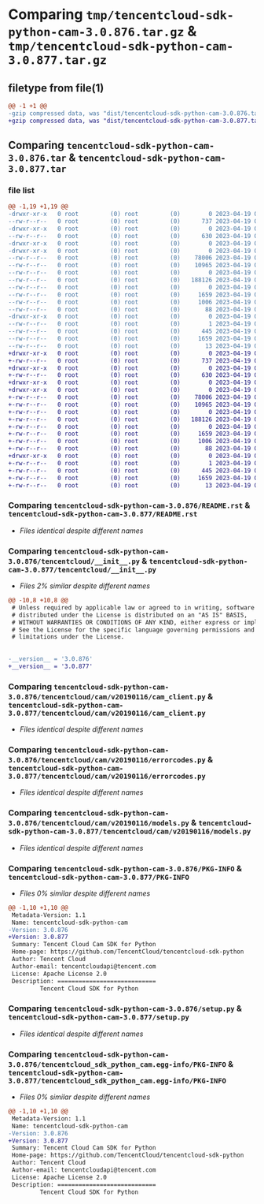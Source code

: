 # Comparing `tmp/tencentcloud-sdk-python-cam-3.0.876.tar.gz` & `tmp/tencentcloud-sdk-python-cam-3.0.877.tar.gz`

## filetype from file(1)

```diff
@@ -1 +1 @@
-gzip compressed data, was "dist/tencentcloud-sdk-python-cam-3.0.876.tar", last modified: Wed Apr 19 00:19:05 2023, max compression
+gzip compressed data, was "dist/tencentcloud-sdk-python-cam-3.0.877.tar", last modified: Wed Apr 19 09:07:20 2023, max compression
```

## Comparing `tencentcloud-sdk-python-cam-3.0.876.tar` & `tencentcloud-sdk-python-cam-3.0.877.tar`

### file list

```diff
@@ -1,19 +1,19 @@
-drwxr-xr-x   0 root         (0) root         (0)        0 2023-04-19 00:19:05.000000 tencentcloud-sdk-python-cam-3.0.876/
--rw-r--r--   0 root         (0) root         (0)      737 2023-04-19 00:19:05.000000 tencentcloud-sdk-python-cam-3.0.876/README.rst
-drwxr-xr-x   0 root         (0) root         (0)        0 2023-04-19 00:19:05.000000 tencentcloud-sdk-python-cam-3.0.876/tencentcloud/
--rw-r--r--   0 root         (0) root         (0)      630 2023-04-19 00:19:05.000000 tencentcloud-sdk-python-cam-3.0.876/tencentcloud/__init__.py
-drwxr-xr-x   0 root         (0) root         (0)        0 2023-04-19 00:19:05.000000 tencentcloud-sdk-python-cam-3.0.876/tencentcloud/cam/
-drwxr-xr-x   0 root         (0) root         (0)        0 2023-04-19 00:19:05.000000 tencentcloud-sdk-python-cam-3.0.876/tencentcloud/cam/v20190116/
--rw-r--r--   0 root         (0) root         (0)    78006 2023-04-19 00:19:05.000000 tencentcloud-sdk-python-cam-3.0.876/tencentcloud/cam/v20190116/cam_client.py
--rw-r--r--   0 root         (0) root         (0)    10965 2023-04-19 00:19:05.000000 tencentcloud-sdk-python-cam-3.0.876/tencentcloud/cam/v20190116/errorcodes.py
--rw-r--r--   0 root         (0) root         (0)        0 2023-04-19 00:19:05.000000 tencentcloud-sdk-python-cam-3.0.876/tencentcloud/cam/v20190116/__init__.py
--rw-r--r--   0 root         (0) root         (0)   188126 2023-04-19 00:19:05.000000 tencentcloud-sdk-python-cam-3.0.876/tencentcloud/cam/v20190116/models.py
--rw-r--r--   0 root         (0) root         (0)        0 2023-04-19 00:19:05.000000 tencentcloud-sdk-python-cam-3.0.876/tencentcloud/cam/__init__.py
--rw-r--r--   0 root         (0) root         (0)     1659 2023-04-19 00:19:05.000000 tencentcloud-sdk-python-cam-3.0.876/PKG-INFO
--rw-r--r--   0 root         (0) root         (0)     1006 2023-04-19 00:19:05.000000 tencentcloud-sdk-python-cam-3.0.876/setup.py
--rw-r--r--   0 root         (0) root         (0)       88 2023-04-19 00:19:05.000000 tencentcloud-sdk-python-cam-3.0.876/setup.cfg
-drwxr-xr-x   0 root         (0) root         (0)        0 2023-04-19 00:19:05.000000 tencentcloud-sdk-python-cam-3.0.876/tencentcloud_sdk_python_cam.egg-info/
--rw-r--r--   0 root         (0) root         (0)        1 2023-04-19 00:19:05.000000 tencentcloud-sdk-python-cam-3.0.876/tencentcloud_sdk_python_cam.egg-info/dependency_links.txt
--rw-r--r--   0 root         (0) root         (0)      445 2023-04-19 00:19:05.000000 tencentcloud-sdk-python-cam-3.0.876/tencentcloud_sdk_python_cam.egg-info/SOURCES.txt
--rw-r--r--   0 root         (0) root         (0)     1659 2023-04-19 00:19:05.000000 tencentcloud-sdk-python-cam-3.0.876/tencentcloud_sdk_python_cam.egg-info/PKG-INFO
--rw-r--r--   0 root         (0) root         (0)       13 2023-04-19 00:19:05.000000 tencentcloud-sdk-python-cam-3.0.876/tencentcloud_sdk_python_cam.egg-info/top_level.txt
+drwxr-xr-x   0 root         (0) root         (0)        0 2023-04-19 09:07:20.000000 tencentcloud-sdk-python-cam-3.0.877/
+-rw-r--r--   0 root         (0) root         (0)      737 2023-04-19 09:07:20.000000 tencentcloud-sdk-python-cam-3.0.877/README.rst
+drwxr-xr-x   0 root         (0) root         (0)        0 2023-04-19 09:07:20.000000 tencentcloud-sdk-python-cam-3.0.877/tencentcloud/
+-rw-r--r--   0 root         (0) root         (0)      630 2023-04-19 09:07:20.000000 tencentcloud-sdk-python-cam-3.0.877/tencentcloud/__init__.py
+drwxr-xr-x   0 root         (0) root         (0)        0 2023-04-19 09:07:20.000000 tencentcloud-sdk-python-cam-3.0.877/tencentcloud/cam/
+drwxr-xr-x   0 root         (0) root         (0)        0 2023-04-19 09:07:20.000000 tencentcloud-sdk-python-cam-3.0.877/tencentcloud/cam/v20190116/
+-rw-r--r--   0 root         (0) root         (0)    78006 2023-04-19 09:07:20.000000 tencentcloud-sdk-python-cam-3.0.877/tencentcloud/cam/v20190116/cam_client.py
+-rw-r--r--   0 root         (0) root         (0)    10965 2023-04-19 09:07:20.000000 tencentcloud-sdk-python-cam-3.0.877/tencentcloud/cam/v20190116/errorcodes.py
+-rw-r--r--   0 root         (0) root         (0)        0 2023-04-19 09:07:20.000000 tencentcloud-sdk-python-cam-3.0.877/tencentcloud/cam/v20190116/__init__.py
+-rw-r--r--   0 root         (0) root         (0)   188126 2023-04-19 09:07:20.000000 tencentcloud-sdk-python-cam-3.0.877/tencentcloud/cam/v20190116/models.py
+-rw-r--r--   0 root         (0) root         (0)        0 2023-04-19 09:07:20.000000 tencentcloud-sdk-python-cam-3.0.877/tencentcloud/cam/__init__.py
+-rw-r--r--   0 root         (0) root         (0)     1659 2023-04-19 09:07:20.000000 tencentcloud-sdk-python-cam-3.0.877/PKG-INFO
+-rw-r--r--   0 root         (0) root         (0)     1006 2023-04-19 09:07:20.000000 tencentcloud-sdk-python-cam-3.0.877/setup.py
+-rw-r--r--   0 root         (0) root         (0)       88 2023-04-19 09:07:20.000000 tencentcloud-sdk-python-cam-3.0.877/setup.cfg
+drwxr-xr-x   0 root         (0) root         (0)        0 2023-04-19 09:07:20.000000 tencentcloud-sdk-python-cam-3.0.877/tencentcloud_sdk_python_cam.egg-info/
+-rw-r--r--   0 root         (0) root         (0)        1 2023-04-19 09:07:20.000000 tencentcloud-sdk-python-cam-3.0.877/tencentcloud_sdk_python_cam.egg-info/dependency_links.txt
+-rw-r--r--   0 root         (0) root         (0)      445 2023-04-19 09:07:20.000000 tencentcloud-sdk-python-cam-3.0.877/tencentcloud_sdk_python_cam.egg-info/SOURCES.txt
+-rw-r--r--   0 root         (0) root         (0)     1659 2023-04-19 09:07:20.000000 tencentcloud-sdk-python-cam-3.0.877/tencentcloud_sdk_python_cam.egg-info/PKG-INFO
+-rw-r--r--   0 root         (0) root         (0)       13 2023-04-19 09:07:20.000000 tencentcloud-sdk-python-cam-3.0.877/tencentcloud_sdk_python_cam.egg-info/top_level.txt
```

### Comparing `tencentcloud-sdk-python-cam-3.0.876/README.rst` & `tencentcloud-sdk-python-cam-3.0.877/README.rst`

 * *Files identical despite different names*

### Comparing `tencentcloud-sdk-python-cam-3.0.876/tencentcloud/__init__.py` & `tencentcloud-sdk-python-cam-3.0.877/tencentcloud/__init__.py`

 * *Files 2% similar despite different names*

```diff
@@ -10,8 +10,8 @@
 # Unless required by applicable law or agreed to in writing, software
 # distributed under the License is distributed on an "AS IS" BASIS,
 # WITHOUT WARRANTIES OR CONDITIONS OF ANY KIND, either express or implied.
 # See the License for the specific language governing permissions and
 # limitations under the License.
 
 
-__version__ = '3.0.876'
+__version__ = '3.0.877'
```

### Comparing `tencentcloud-sdk-python-cam-3.0.876/tencentcloud/cam/v20190116/cam_client.py` & `tencentcloud-sdk-python-cam-3.0.877/tencentcloud/cam/v20190116/cam_client.py`

 * *Files identical despite different names*

### Comparing `tencentcloud-sdk-python-cam-3.0.876/tencentcloud/cam/v20190116/errorcodes.py` & `tencentcloud-sdk-python-cam-3.0.877/tencentcloud/cam/v20190116/errorcodes.py`

 * *Files identical despite different names*

### Comparing `tencentcloud-sdk-python-cam-3.0.876/tencentcloud/cam/v20190116/models.py` & `tencentcloud-sdk-python-cam-3.0.877/tencentcloud/cam/v20190116/models.py`

 * *Files identical despite different names*

### Comparing `tencentcloud-sdk-python-cam-3.0.876/PKG-INFO` & `tencentcloud-sdk-python-cam-3.0.877/PKG-INFO`

 * *Files 0% similar despite different names*

```diff
@@ -1,10 +1,10 @@
 Metadata-Version: 1.1
 Name: tencentcloud-sdk-python-cam
-Version: 3.0.876
+Version: 3.0.877
 Summary: Tencent Cloud Cam SDK for Python
 Home-page: https://github.com/TencentCloud/tencentcloud-sdk-python
 Author: Tencent Cloud
 Author-email: tencentcloudapi@tencent.com
 License: Apache License 2.0
 Description: ============================
         Tencent Cloud SDK for Python
```

### Comparing `tencentcloud-sdk-python-cam-3.0.876/setup.py` & `tencentcloud-sdk-python-cam-3.0.877/setup.py`

 * *Files identical despite different names*

### Comparing `tencentcloud-sdk-python-cam-3.0.876/tencentcloud_sdk_python_cam.egg-info/PKG-INFO` & `tencentcloud-sdk-python-cam-3.0.877/tencentcloud_sdk_python_cam.egg-info/PKG-INFO`

 * *Files 0% similar despite different names*

```diff
@@ -1,10 +1,10 @@
 Metadata-Version: 1.1
 Name: tencentcloud-sdk-python-cam
-Version: 3.0.876
+Version: 3.0.877
 Summary: Tencent Cloud Cam SDK for Python
 Home-page: https://github.com/TencentCloud/tencentcloud-sdk-python
 Author: Tencent Cloud
 Author-email: tencentcloudapi@tencent.com
 License: Apache License 2.0
 Description: ============================
         Tencent Cloud SDK for Python
```

